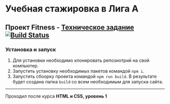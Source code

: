 # Учебная стажировка в Лига А
## Проект Fitness - [Техническое задание](Specification.md) [![Build Status](https://travis-ci.com/artman-training-projects/accelerator-Fitness.svg?branch=master)](https://travis-ci.com/artman-training-projects/accelerator-Fitness)
### Установка и запуск
1. Для установки необходимо клонировать репозиотрий на свой компьютер.
2. Запустить установку необходимых пакетов командой `npm i`.
3. Запустить сбоорку проекта командой `npm run build`. В результате будет создана папка `build` со всем необходимым для запуска сайта.

---
Проходил после курса **HTML и CSS, уровень 1**
